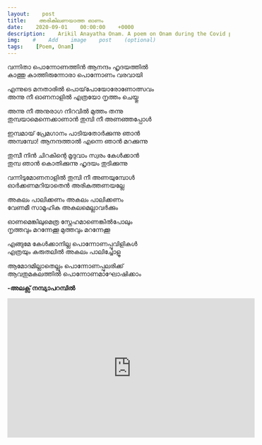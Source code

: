 ```yaml
---
layout:    post
title:    അരികിലണയാത്ത ഓണം
date:    2020-09-01    00:00:00    +0000
description:    Arikil Anayatha Onam. A poem on Onam during the Covid period
img:    #    Add    image    post    (optional)
tags:    [Poem, Onam]
---
```


വന്നിതാ  പൊന്നോണത്തിൻ ആനന്ദം ഹൃദയത്തിൽ  
കാത്തു കാത്തിരുന്നോരാ പൊന്നോണം വരവായി  

എന്നുടെ മനതാരിൽ പൊയ്‌പോയോരോണോത്സവം  
അന്നു നീ ഓണനാളിൽ എത്രയോ നൃത്തം ചെയ്തു  

അന്നു നീ അനുരാഗ നിറവിൽ മുത്തം തന്നു  
തുമ്പയാമെന്നെക്കാണാൻ തുമ്പി നീ അണഞ്ഞപ്പോൾ  

ഇമ്പമായ് പ്രേമഗാനം പാടിയതോർക്കുന്നു ഞാൻ  
അമ്പമ്പോ! ആനന്ദത്താൽ എന്നെ ഞാൻ മറക്കുന്നു  

തുമ്പീ നിൻ ചിറകിന്റെ മൃദുവാം സ്വരം കേൾക്കാൻ  
തുമ്പ ഞാൻ കൊതിക്കുന്നു ഹൃദയം തുടിക്കുന്നു  

വന്നിടുമോണനാളിൽ തുമ്പി  നീ അണയുമ്പോൾ  
ഓർക്കണമറിയാതെൻ അരികത്തണയല്ലേ  

അകലം പാലിക്കണം അകലം പാലിക്കണം  
വേണമീ സാമൂഹിക അകലമെല്ലാവർക്കും  

ഓണമെങ്കിലുമെത്ര സ്നേഹമാണെങ്കിൽപോലും  
നൃത്തവും മറന്നേക്കൂ മുത്തവും മറന്നേക്കൂ  

എങ്ങുമേ കേൾക്കാനില്ല പൊന്നോണപ്പൂവിളികൾ  
എത്രയും കരുതലിൽ അകലം പാലിച്ചോളൂ  

ആമോദമില്ലാതെല്ലും പൊന്നോണപ്പുലരിക്ക്  
ആവതുമകലത്തിൽ പൊന്നോണമാഘോഷിക്കാം  

**-അലക്സ് നമ്പ്യാപറമ്പിൽ**


<iframe width="560" height="315" src="https://www.youtube.com/embed/NaV3nlWaOfs" frameborder="0" allow="accelerometer; autoplay; encrypted-media; gyroscope; picture-in-picture" allowfullscreen></iframe>
